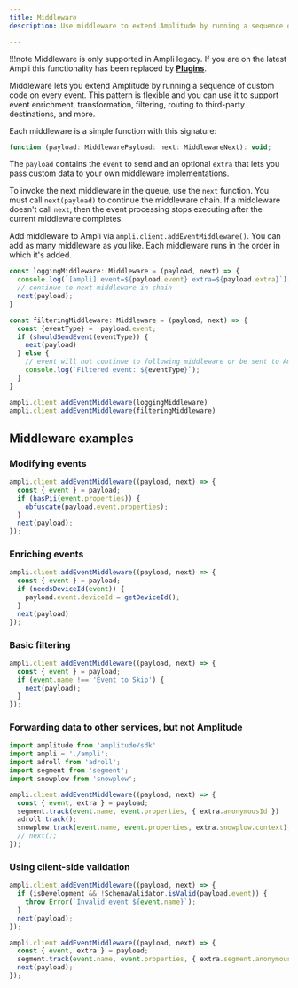 ```yaml
---
title: Middleware
description: Use middleware to extend Amplitude by running a sequence of custom code on every event. This pattern is flexible and you can use it to support event enrichment, transformation, filtering, routing to third-party destinations, and more.

---
```


!!!note
    Middleware is only supported in Ampli legacy. If you are on the latest Ampli this functionality has been replaced by **[Plugins](#data/ampli/plugin/)**.

Middleware lets you extend Amplitude by running a sequence of custom code on every event.
 This pattern is flexible and you can use it to support event enrichment, transformation, filtering, routing to third-party destinations, and more.

Each middleware is a simple function with this signature:

```js
function (payload: MiddlewarePayload: next: MiddlewareNext): void;
```

The `payload` contains the `event` to send and an optional `extra` that lets you pass custom data to your own middleware implementations.

To invoke the next middleware in the queue, use the `next` function.
 You must call `next(payload)` to continue the middleware chain. If a middleware doesn't call `next`, then the event processing stops executing after the current middleware completes.

Add middleware to Ampli via `ampli.client.addEventMiddleware()`. You can add as many middleware as you like. Each middleware runs in the order in which it's added.

```js
const loggingMiddleware: Middleware = (payload, next) => {
  console.log(`[ampli] event=${payload.event} extra=${payload.extra}`);
  // continue to next middleware in chain
  next(payload);
}

const filteringMiddleware: Middleware = (payload, next) => {
  const {eventType} =  payload.event;
  if (shouldSendEvent(eventType)) {
    next(payload)
  } else {
    // event will not continue to following middleware or be sent to Amplitude
    console.log(`Filtered event: ${eventType}`);
  }
}

ampli.client.addEventMiddleware(loggingMiddleware)
ampli.client.addEventMiddleware(filteringMiddleware)
```

## Middleware examples

### Modifying events

```js
ampli.client.addEventMiddleware((payload, next) => {
  const { event } = payload;
  if (hasPii(event.properties)) {
    obfuscate(payload.event.properties);
  }
  next(payload);
});
```

### Enriching events

```js
ampli.client.addEventMiddleware((payload, next) => {
  const { event } = payload;
  if (needsDeviceId(event)) {
    payload.event.deviceId = getDeviceId();
  }
  next(payload)
});
```

### Basic filtering

```js
ampli.client.addEventMiddleware((payload, next) => {
  const { event } = payload;
  if (event.name !== 'Event to Skip') {
    next(payload);
  }
});
```

### Forwarding data to other services, but not Amplitude

```js
import amplitude from 'amplitude/sdk'
import ampli = './ampli';
import adroll from 'adroll';
import segment from 'segment';
import snowplow from 'snowplow';

ampli.client.addEventMiddleware((payload, next) => {
  const { event, extra } = payload;
  segment.track(event.name, event.properties, { extra.anonymousId })
  adroll.track();
  snowplow.track(event.name, event.properties, extra.snowplow.context);
  // next();
});
```

### Using client-side validation

```js
ampli.client.addEventMiddleware((payload, next) => {
  if (isDevelopment && !SchemaValidator.isValid(payload.event)) {
    throw Error(`Invalid event ${event.name}`);
  }
  next(payload);
});

ampli.client.addEventMiddleware((payload, next) => {
  const { event, extra } = payload;
  segment.track(event.name, event.properties, { extra.segment.anonymousId })
  next(payload);
});
```
